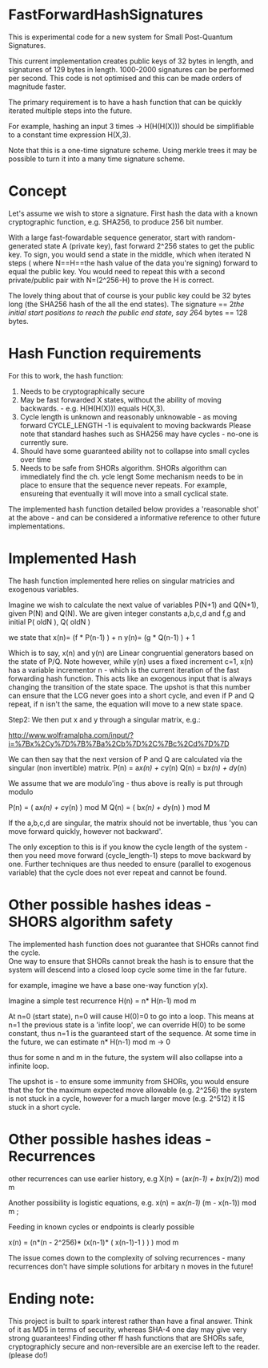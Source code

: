 # FastForwardHashSignatures

This is experimental code for a new system for Small Post-Quantum Signatures.

This current implementation creates public keys of 32 bytes in length, and signatures of 129 bytes in length.
1000-2000 signatures can be performed per second.  This code is not optimised and this can be made orders of magnitude faster.

The primary requirement is to have a hash function that can be quickly iterated multiple steps into the future.

For example, hashing an input 3 times ->  H(H(H(X))) should be simplifiable to a constant time expression H(X,3). 

Note that this is a one-time signature scheme.  Using merkle trees it may be possible to turn it into a many time signature scheme.

# Concept

Let's assume we wish to store a signature.  First hash the data with a known cryptographic function, e.g. SHA256, to produce 256 bit number.

With a large fast-fowardable sequence generator, start with random-generated state A (private key), fast forward 2^256 states to get the public key. 
To sign, you would send a state in the middle, which when iterated N steps ( where N==H==the hash value of the data you're signing) forward to equal the public key. 
You would need to repeat this with a second private/public pair with N=(2^256-H) to prove the H is correct.

The lovely thing about that of course is your public key could be 32 bytes long (the SHA256 hash of the all the end states).
The signature == 2*the initial start positions to reach the public end state, say 2*64 bytes == 128 bytes. 

# Hash Function requirements

For this to work, the hash function:
1) Needs to be cryptographically secure
2) May be fast forwarded X states, without the ability of moving backwards.  - e.g. H(H(H(X))) equals H(X,3).   
3) Cycle length is unknown and reasonably unknowable - as moving forward CYCLE_LENGTH -1 is equivalent to moving backwards
   Please note that standard hashes such as SHA256 may have cycles - no-one is currently sure.
4) Should have some guaranteed ability not to collapse into small cycles over time
5) Needs to be safe from SHORs algorithm.  SHORs algorithm can immediately find the ch.  ycle lengt
   Some mechanism needs to be in place to ensure that the sequence never repeats.  For example, ensureing that eventually it will move into a small cyclical state.
   
The implemented hash function detailed below provides a 'reasonable shot' at the above - and can be considered a informative reference to other future implementations.
   
# Implemented Hash

 The hash function implemented here relies on singular matricies and exogenous variables.
 
 Imagine we wish to calculate the next value of variables P(N+1) and Q(N+1), given P(N) and Q(N).
 We are given integer constants a,b,c,d and f,g and initial P( oldN ), Q( oldN )

 we state that
 x(n)= (f * P(n-1) ) + n
 y(n)= (g * Q(n-1) ) + 1

 Which is to say, x(n) and y(n) are Linear congruential generators based on the state of P/Q.
 Note however, while y(n) uses a fixed increment c=1,   x(n) has a variable incrementor n - which is the current iteration of the fast forwarding hash function.
 This acts like an exogenous input that is always changing the transition of the state space.
 The upshot is that this number can ensure that the LCG never goes into a short cycle, and even if P and Q repeat, if n isn't the same, the equation will move to a new state space.

 Step2: We then put x and y through a singular matrix, e.g.:

 http://www.wolframalpha.com/input/?i=%7Bx%2Cy%7D%7B%7Ba%2Cb%7D%2C%7Bc%2Cd%7D%7D

 We can then say that the next version of P and Q are calculated via the singular (non invertible) matrix.
 P(n) = a*x(n) + c*y(n)
 Q(n) = b*x(n) + d*y(n)

 We assume that we are modulo'ing - thus above is really is put through modulo

 P(n) = ( a*x(n) + c*y(n) ) mod M
 Q(n) = ( b*x(n) + d*y(n) )  mod M

If the a,b,c,d are singular, the matrix should not be invertable, thus 'you can move forward quickly, however not backward'.

The only exception to this is if you know the cycle length of the system - then you need move forward (cycle_length-1) steps to move backward by one.
Further techniques are thus needed to ensure (parallel to exogenous variable) that the cycle does not ever repeat and cannot be found.



# Other possible hashes ideas - SHORS algorithm safety

The implemented hash function does not guarantee that SHORs cannot find the cycle.  
One way to ensure that SHORs cannot break the hash is to ensure that the system will descend into a closed loop cycle some time in the far future.

for example, imagine we have a base one-way function y(x). 

Imagine a simple test recurrence H(n) = n* H(n-1) mod m

At n=0 (start state),  n=0 will cause H(0)=0 to go into a loop.
This means at n=1  the previous state is a 'infite loop', we can override H(0) to be some constant,
thus n=1 is the guaranteed start of the sequence.
At some time in the future, we can estimate
  n* H(n-1) mod m -> 0

 thus for some n and m in the future, the system will also collapse into a infinite loop.
 
The upshot is - to ensure some immunity from SHORs, you would ensure that the for the maximum expected move allowable (e.g. 2^256) the system is not stuck in a cycle, 
however for a much larger move (e.g. 2^512) it IS stuck in a short cycle.

# Other possible hashes ideas - Recurrences

other recurrences can use earlier history, e.g
X(n) = (a*x(n-1) + b*x(n/2)) mod m

Another possibility is logistic equations, e.g.
x(n) = a*x(n-1)* (m - x(n-1)) mod m  ; 

Feeding in known cycles or endpoints is clearly possible

x(n) = (n*(n - 2^256)* (x(n-1)* ( x(n-1)-1 ) ) ) mod m

The issue comes down to the complexity of solving recurrences - many recurrences don't have simple solutions for arbitary n moves in the future!

# Ending note:

This project is built to spark interest rather than have a final answer.  Think of it as MD5 in terms of security, whereas SHA-4 one day may give very strong guarantees!
Finding other ff hash functions that are SHORs safe, cryptographicly secure and non-reversible are an exercise left to the reader.
(please do!)







